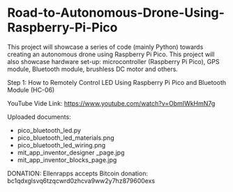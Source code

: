 # Road-to-Autonomous-Drone-Using-Raspberry-Pi-Pico
This project will showcase a series of code (mainly Python) towards creating an autonomous drone using Raspberry Pi Pico. This project will also showcase hardware set-up: microcontroller (Raspberry Pi Pico), GPS module, Bluetooth module, brushless DC motor and others.

Step 1: How to Remotely Control LED Using Raspberry Pi Pico and Bluetooth Module (HC-06)

YouTube Vide Link: https://www.youtube.com/watch?v=ObmIWkHmN7g


Uploaded documents:
- pico_bluetooth_led.py
- pico_bluetooth_led_materials.png
- pico_bluetooth_led_wiring.png
- mit_app_inventor_designer _page.jpg
- mit_app_inventor_blocks_page.jpg


DONATION: Ellenrapps accepts Bitcoin donation: bc1qdxglsvq6tzqcwrd0zhcva9ww2y7hz879600exs
